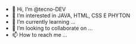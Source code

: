 - 👋 Hi, I’m @tecno-DEV
- 👀 I’m interested in  JAVA, HTML, CSS  E PHYTON
- 🌱 I’m currently learning ...
- 💞️ I’m looking to collaborate on ...
- 📫 How to reach me ...

<!---
tecno-DEV/tecno-DEV is a ✨ special ✨ repository because its `README.md` (this file) appears on your GitHub profile.
You can click the Preview link to take a look at your changes.
--->
